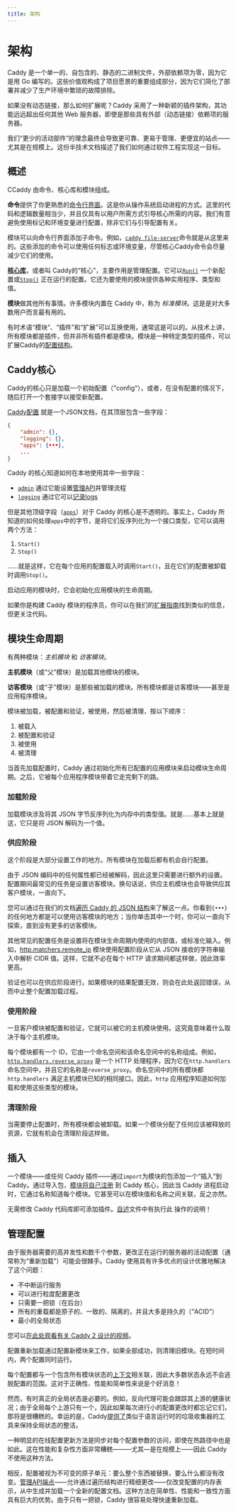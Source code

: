```yaml
---
title: 架构
---
```


架构
============

Caddy 是一个单一的、自包含的、静态的二进制文件，外部依赖项为零，因为它是用 Go 编写的。这些价值观构成了项目愿景的重要组成部分，因为它们简化了部署并减少了生产环境中繁琐的故障排除。


如果没有动态链接，那么如何扩展呢？Caddy 采用了一种新颖的插件架构，其功能远远超出任何其他 Web 服务器，即使是那些具有外部（动态链接）依赖项的服务器。

我们“更少的活动部件”的理念最终会导致更可靠、更易于管理、更便宜的站点——尤其是在规模上。这份半技术文档描述了我们如何通过软件工程实现这一目标。


## 概述

CCaddy 由命令、核心库和模块组成。

**命令**提供了你更熟悉的[命令行界面](/docs/command-line)。这是你从操作系统启动进程的方式。这里的代码和逻辑数量相当少，并且仅具有以用户所需方式引导核心所需的内容。我们有意避免使用标记和环境变量进行配置，除非它们与引导配置有关。


<aside class="tip">
	模块可以向命令行界面添加子命令。例如，<a href="/docs/command-line#caddy-file-server"><code>caddy file-server</code></a>命令就是从这里来的。这些添加的命令可以使用任何标志或环境变量，尽管核心Caddy命令会尽量减少它们的使用。
</aside>

**[核心库](https://pkg.go.dev/github.com/caddyserver/caddy/v2?tab=doc)**，或者叫 Caddy的“核心”，主要作用是管理配置。它可以[`Run()`](https://pkg.go.dev/github.com/caddyserver/caddy/v2?tab=doc#Run) 一个新配置或[`Stop()`](https://pkg.go.dev/github.com/caddyserver/caddy/v2?tab=doc#Stop) 正在运行的配置。它还为要使用的模块提供各种实用程序、类型和值。

**模块**做其他所有事情。许多模块内置在 Caddy 中，称为 _标准模块_。这是是对大多数用户而言最有用的。

<aside class="tip">
	有时术语“模块”、“插件”和“扩展”可以互换使用，通常这是可以的。从技术上讲，所有模块都是插件，但并非所有插件都是模块。模块是一种特定类型的插件，可以扩展Caddy的<a href="/docs/json/">配置结构</a>。
</aside>




## Caddy核心

Caddy的核心只是加载一个初始配置（"config"），或者，在没有配置的情况下，随后打开一个套接字以接受新配置。


[Caddy配置](/docs/json/) 就是一个JSON文档，在其顶层包含一些字段：

```json
{
	"admin": {},
	"logging": {},
	"apps": {•••},
	...
}
```

Caddy 的核心知道如何在本地使用其中一些字段：

- [`admin`](/docs/json/admin/) 通过它能设置[管理API](/docs/api)并管理流程
- [`logging`](/docs/json/logging/) 通过它可以[记录logs](/docs/logging)

但是其他顶级字段（[`apps`](/docs/json/apps/)）对于 Caddy 的核心是不透明的。事实上，Caddy 所知道的如何处理`apps`中的字节，是将它们反序列化为一个接口类型，它可以调用两个方法：


1. `Start()`
2. `Stop()`

……就是这样，它在每个应用的配置载入时调用`Start()`，且在它们的配置被卸载时调用`Stop()`。


启动应用的模块时，它会初始化应用模块的生命周期。


<aside class="tip">
	如果你是构建 Caddy 模块的程序员，你可以在我们的<a href="/docs/extending-caddy">扩展指南</a>找到类似的信息，但更关注代码。
</aside>


## 模块生命周期

有两种模块：_主机模块_ 和 _访客模块_。


**主机模块**（或“父”模块）是加载其他模块的模块。

**访客模块**（或“子”模块）是那些被加载的模块。所有模块都是访客模块——甚至是应用程序模块。

模块被加载，被配置和验证，被使用，然后被清理，按以下顺序：

1. 被载入
2. 被配置和验证
3. 被使用
4. 被清理

当首先加载配置时，Caddy 通过初始化所有已配置的应用模块来启动模块生命周期。之后，它被每个应用程序模块带着它走完剩下的路。


### 加载阶段

加载模块涉及将其 JSON 字节反序列化为内存中的类型值。就是……基本上就是这，它只是将 JSON 解码为一个值。


### 供应阶段

这个阶段是大部分设置工作的地方。所有模块在加载后都有机会自行配置。

由于 JSON 编码中的任何属性都已经被解码，因此这里只需要进行额外的设置。配置期间最常见的任务是设置访客模块。换句话说，供应主机模块也会导致供应其客户模块，一直向下。

您可以通过在我们的文档[遍历 Caddy 的 JSON 结构](/docs/json/)来了解这一点。你看到`{•••}` 的任何地方都是可以使用访客模块的地方；当你单击其中一个时，你可以一直向下探索，直到没有更多的访客模块。

其他常见的配置任务是设置将在模块生命周期内使用的内部值，或标准化输入。例如，[http.matchers.remote_ip](/docs/modules/http.matchers.remote_ip) 模块使用配置阶段从它从 JSON 接收的字符串输入中解析 CIDR 值。这样，它就不必在每个 HTTP 请求期间都这样做，因此效率更高。

验证也可以在供应阶段进行。如果模块的结果配置无效，则会在此处返回错误，从而中止整个配置加载过程。

### 使用阶段

一旦客户模块被配置和验证，它就可以被它的主机模块使用。这究竟意味着什么取决于每个主机模块。

每个模块都有一个 ID，它由一个命名空间和该命名空间中的名称组成。例如，[`http.handlers.reverse_proxy`](/docs/modules/http.handlers.reverse_proxy) 是一个 HTTP 处理程序，因为它在`http.handlers` 命名空间中，并且它的名称是`reverse_proxy`。命名空间中的所有模块都`http.handlers` 满足主机模块已知的相同接口。因此，`http` 应用程序知道如何加载和使用这些类型的模块。

### 清理阶段

当需要停止配置时，所有模块都会被卸载。如果一个模块分配了任何应该被释放的资源，它就有机会在清理阶段这样做。

## 插入

一个模块——或任何 Caddy 插件——通过`import`为模块的包添加一个“插入”到 Caddy。通过导入包，[模块将自己注册](https://pkg.go.dev/github.com/caddyserver/caddy/v2?tab=doc#RegisterModule) 到 Caddy 核心，因此当 Caddy 进程启动时，它通过名称知道每个模块。它甚至可以在模块值和名称之间关联，反之亦然。

<aside class="tip">
	无需修改 Caddy 代码库即可添加插件。<a href="https://github.com/caddyserver/caddy/#with-version-information-andor-plugins">自述</a>文件中有执行此 操作的说明！
</aside>


## 管理配置

由于服务器需要的高并发性和数千个参数，更改正在运行的服务器的活动配置（通常称为“重新加载”）可能会很棘手。Caddy 使用具有许多优点的设计优雅地解决了这个问题：

- 不中断运行服务
- 可以进行粒度配置更改
- 只需要一把锁（在后台）
- 所有的重载都是原子的、一致的、隔离的，并且大多是持久的（“ACID”）
- 最小的全局状态

您可以[在此处观看有关 Caddy 2 设计的视频](https://www.youtube.com/watch?v=EhJO8giOqQs)。

配置重新加载通过配置新模块来工作，如果全部成功，则清理旧模块。在短时间内，两个配置同时运行。

每个配置都与一个包含所有模块状态的[上下文](https://pkg.go.dev/github.com/caddyserver/caddy/v2?tab=doc#Context)相关联，因此大多数状态永远不会逃脱配置的范围。这对于正确性、性能和简单性来说是个好消息！

然而，有时真正的全局状态是必要的。例如，反向代理可能会跟踪其上游的健康状况；由于全局每个上游只有一个，因此如果每次进行小的配置更改时都忘记它们，那将是很糟糕的。幸运的是，Caddy[提供了](https://pkg.go.dev/github.com/caddyserver/caddy/v2?tab=doc#UsagePool)类似于语言运行时的垃圾收集器的工具来保持全局状态的整洁。

一种明显的在线配置更新方法是同步对每个配置参数的访问，即使在热路径中也是如此。这在性能和复杂性方面非常糟糕——&mdash;尤其&mdash;是在规模上——因此 Caddy 不使用这种方法。

相反，配置被视为不可变的原子单元：要么整个东西被替换，要么什么都没有改变。[管理API端点](/docs/api)&mdash;&mdash;允许通过遍历结构进行精细更改——仅改变配置的内存表示，从中生成并加载一个全新的配置文档。这种方法在简单性、性能和一致性方面具有巨大的优势。由于只有一把锁，Caddy 很容易处理快速重新加载。

